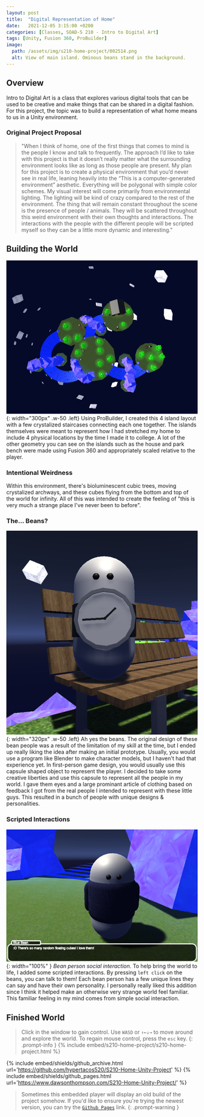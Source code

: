 ```yaml
---
layout: post
title:  "Digital Representation of Home"
date:   2021-12-05 3:15:00 +0200
categories: [Classes, SOAD-S 210 - Intro to Digital Art]
tags: [Unity, Fusion 360, ProBuilder]
image:
  path: /assets/img/s210-home-project/002514.png
  alt: View of main island. Ominous beans stand in the background.
---
```

## Overview
Intro to Digital Art is a class that explores various digital tools that can be used to be creative and make things that can be shared in a digital fashion. For this project, the topic was to build a representation of what home means to us in a Unity environment.

### Original Project Proposal
> "When I think of home, one of the first things that comes to mind is the people I know and talk to frequently. The approach I’d like to take with this project is that it doesn’t really matter what the surrounding environment looks like as long as those people are present. My plan for this project is to create a physical environment that you’d never see in real life, leaning heavily into the “This is a computer-generated environment” aesthetic. Everything will be polygonal with simple color schemes. My visual interest will come primarily from environmental lighting. The lighting will be kind of crazy compared to the rest of the environment. The thing that will remain constant throughout the scene is the presence of people / animals. They will be scattered throughout this weird environment with their own thoughts and interactions. The interactions with the people with the different people will be scripted myself so they can be a little more dynamic and interesting."

## Building the World
![Desktop View](/assets/img/s210-home-project/151929.png){: width="300px" .w-50 .left}
Using ProBuilder, I created this 4 island layout with a few crystalized staircases connecting each one together. The islands themselves were meant to represent how I had stretched my home to include 4 physical locations by the time I made it to college. A lot of the other geometry you can see on the islands such as the house and park bench were made using Fusion 360 and appropriately scaled relative to the player.

### Intentional Weirdness
Within this environment, there's bioluminescent cubic trees, moving crystalized archways, and these cubes flying from the bottom and top of the world for infinity. All of this was intended to create the feeling of "this is very much a strange place I've never been to before". 

### The... Beans?
![Desktop View](/assets/img/s210-home-project/153253.png){: width="320px" .w-50 .left}
Ah yes the beans. The original design of these bean people was a result of the limitation of my skill at the time, but I ended up really liking the idea after making an initial prototype. Usually, you would use a program like Blender to make character models, but I haven't had that experience yet. In first-person game design, you would usually use this capsule shaped object to represent the player. I decided to take some creative liberties and use this capsule to represent all the people in my world. I gave them eyes and a large prominant article of clothing based on feedback I got from the real people I intended to represent with these little guys. This resulted in a bunch of people with unique designs & personalities.

### Scripted Interactions
![Desktop View](/assets/img/s210-home-project/153634.png){: width="100%" }
_Bean person social interaction._
To help bring the world to life, I added some scripted interactions. By pressing `left click` on the beans, you can talk to them! Each bean person has a few unique lines they can say and have their own personality. I personally really liked this addition since I think it helped make an otherwise very strange world feel familiar. This familiar feeling in my mind comes from simple social interaction.

## Finished World
> Click in the window to gain control. Use `WASD` or `↑←↓→` to move around and explore the world. To regain mouse control, press the `esc` key.
{: .prompt-info }
{% include embed/s210-home-project/s210-home-project.html %}

{% include embed/shields/github_archive.html url='https://github.com/hypertacos520/S210-Home-Unity-Project' %} {% include embed/shields/github_pages.html url='https://www.dawsonthompson.com/S210-Home-Unity-Project/' %}

> Sometimes this embedded player will display an old build of the project somehow. If you'd like to ensure you're trying the newest version, you can try the [`Github Pages`](https://www.dawsonthompson.com/S210-Home-Unity-Project/) link.
{: .prompt-warning }